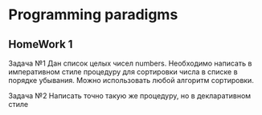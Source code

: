 # Programming paradigms

## HomeWork 1

Задача №1
Дан список целых чисел numbers. Необходимо написать в императивном стиле процедуру для
сортировки числа в списке в порядке убывания. Можно использовать любой алгоритм сортировки.

Задача №2
Написать точно такую же процедуру, но в декларативном стиле
